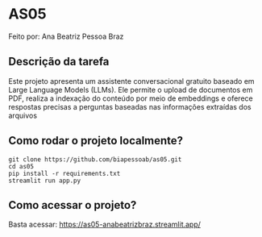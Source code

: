 # AS05
Feito por: Ana Beatriz Pessoa Braz

## Descrição da tarefa

Este projeto apresenta um assistente conversacional gratuito baseado em Large Language Models (LLMs). Ele permite o upload de documentos em PDF, realiza a indexação do conteúdo por meio de embeddings e oferece respostas precisas a perguntas baseadas nas informações extraídas dos arquivos

## Como rodar o projeto localmente?

```
git clone https://github.com/biapessoab/as05.git
cd as05
pip install -r requirements.txt
streamlit run app.py
```

## Como acessar o projeto?
Basta acessar: https://as05-anabeatrizbraz.streamlit.app/